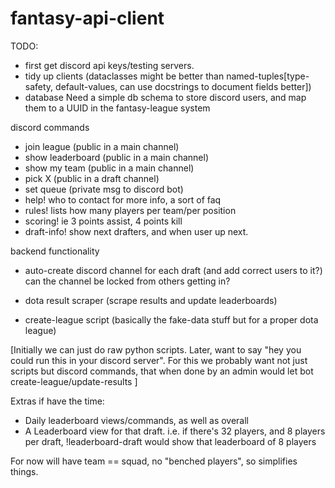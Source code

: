 # fantasy-api-client

TODO:
- first get discord api keys/testing servers.
- tidy up clients (dataclasses might be better than named-tuples[type-safety, default-values, can use docstrings to document fields better])
- database
Need a simple db schema to store discord users, and map them to a UUID in the fantasy-league system

discord commands
- join league (public in a main channel)
- show leaderboard (public in a main channel)
- show my team (public in a main channel)
- pick X (public in a draft channel)
- set queue (private msg to discord bot)
- help! who to contact for more info, a sort of faq
- rules! lists how many players per team/per position
- scoring! ie 3 points assist, 4 points kill
- draft-info! show next drafters, and when user up next.


backend functionality
- auto-create discord channel for each draft (and add correct users to it?)
can the channel be locked from others getting in?

- dota result scraper (scrape results and update leaderboards)
- create-league script (basically the fake-data stuff but for a proper dota league)

[Initially we can just do raw python scripts. Later, want to say "hey you could run this in your discord server".
For this we probably want not just scripts but discord commands, that when done by an admin would let bot create-league/update-results
]

Extras if have the time:
- Daily leaderboard views/commands, as well as overall
- A Leaderboard view for that draft. i.e. if there's 32 players, and 8 players per draft,
!leaderboard-draft would show that leaderboard of 8 players

For now will have team == squad, no "benched players", so simplifies things.